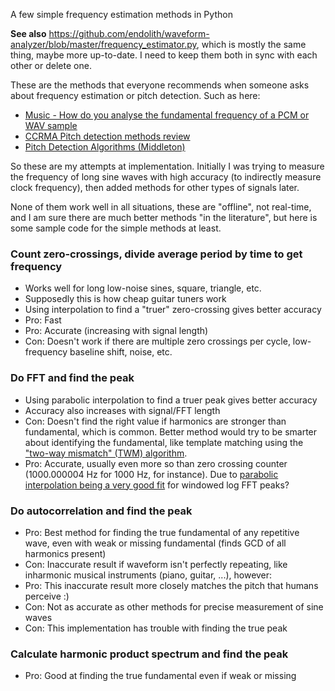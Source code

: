 A few simple frequency estimation methods in Python

**See also** https://github.com/endolith/waveform-analyzer/blob/master/frequency_estimator.py, which is mostly the same thing, maybe more up-to-date.  I need to keep them both in sync with each other or delete one.

These are the methods that everyone recommends when someone asks about 
frequency estimation or pitch detection.  Such as here: 

- [Music - How do you analyse the fundamental frequency of a PCM or WAV sample](http://stackoverflow.com/questions/65268/music-how-do-you-analyse-the-fundamental-frequency-of-a-pcm-or-wac-sample/)
- [CCRMA Pitch detection methods review](https://ccrma.stanford.edu/~pdelac/154/m154paper.htm)
- [Pitch Detection Algorithms (Middleton)](http://cnx.org/content/m11714/latest/)

So these are my attempts at implementation.  Initially I was trying to measure the frequency of long sine waves with high accuracy (to indirectly measure clock frequency), then added methods for other types of signals later.

None of them work well in all situations, these are "offline", not real-time, and I am sure there are much better methods "in the literature", but here is some sample code for the simple methods at least.

### Count zero-crossings, divide average period by time to get frequency
* Works well for long low-noise sines, square, triangle, etc.
* Supposedly this is how cheap guitar tuners work
* Using interpolation to find a "truer" zero-crossing gives better accuracy
* Pro: Fast
* Pro: Accurate (increasing with signal length)
* Con: Doesn't work if there are multiple zero crossings per cycle, low-frequency baseline shift, noise, etc.

### Do FFT and find the peak
* Using parabolic interpolation to find a truer peak gives better accuracy
* Accuracy also increases with signal/FFT length
* Con: Doesn't find the right value if harmonics are stronger than fundamental, which is common.  Better method would try to be smarter about identifying the fundamental, like template matching using the ["two-way mismatch" (TWM) algorithm](http://ems.music.uiuc.edu/beaucham/papers/JASA.04.94.pdf).
* Pro: Accurate, usually even more so than zero crossing counter (1000.000004 Hz for 1000 Hz, for instance).  Due to [parabolic interpolation being a very good fit](https://ccrma.stanford.edu/~jos/sasp/Quadratic_Interpolation_Spectral_Peaks.html) for windowed log FFT peaks?

### Do autocorrelation and find the peak
* Pro: Best method for finding the true fundamental of any repetitive wave, even with weak or missing fundamental (finds GCD of all harmonics present)
* Con: Inaccurate result if waveform isn't perfectly repeating, like inharmonic musical instruments (piano, guitar, ...), however:
 * Pro: This inaccurate result more closely matches the pitch that humans perceive :)
* Con: Not as accurate as other methods for precise measurement of sine waves
* Con: This implementation has trouble with finding the true peak

### Calculate harmonic product spectrum and find the peak
* Pro: Good at finding the true fundamental even if weak or missing
